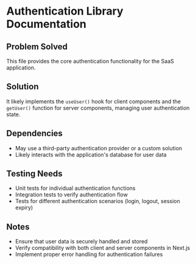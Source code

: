 # Authentication Library Documentation

## Problem Solved
This file provides the core authentication functionality for the SaaS application.

## Solution
It likely implements the `useUser()` hook for client components and the `getUser()` function for server components, managing user authentication state.

## Dependencies
- May use a third-party authentication provider or a custom solution
- Likely interacts with the application's database for user data

## Testing Needs
- Unit tests for individual authentication functions
- Integration tests to verify authentication flow
- Tests for different authentication scenarios (login, logout, session expiry)

## Notes
- Ensure that user data is securely handled and stored
- Verify compatibility with both client and server components in Next.js
- Implement proper error handling for authentication failures